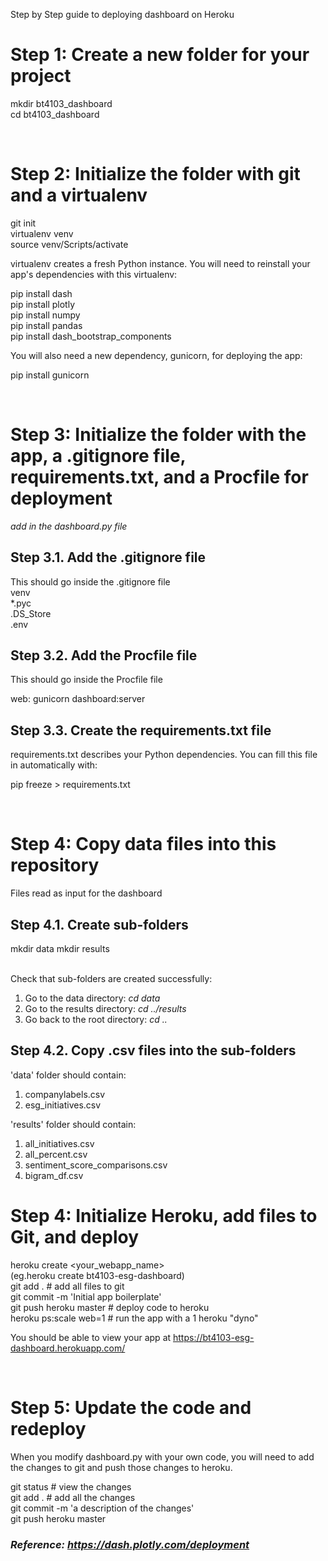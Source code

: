 Step by Step guide to deploying dashboard on Heroku

# **Step 1: Create a new folder for your project**
mkdir bt4103_dashboard
<br>
cd bt4103_dashboard

<br>

# **Step 2: Initialize the folder with git and a virtualenv**

git init
<br>
virtualenv venv
<br>
source venv/Scripts/activate

virtualenv creates a fresh Python instance. You will need to reinstall your app's dependencies with this virtualenv:

pip install dash
<br>
pip install plotly
<br>
pip install numpy
<br>
pip install pandas
<br>
pip install dash_bootstrap_components

You will also need a new dependency, gunicorn, for deploying the app:

pip install gunicorn

<br>

# **Step 3: Initialize the folder with the app, a .gitignore file, requirements.txt, and a Procfile for deployment**

_add in the dashboard.py file_

## Step 3.1. Add the .gitignore file
This should go inside the .gitignore file
<br>
venv
<br>
*.pyc
<br>
.DS_Store
<br>
.env

## Step 3.2. Add the Procfile file
This should go inside the Procfile file

web: gunicorn dashboard:server

## Step 3.3. Create the requirements.txt file

requirements.txt describes your Python dependencies. You can fill this file in automatically with:

pip freeze > requirements.txt

<br>

# Step 4: Copy data files into this repository
Files read as input for the dashboard

## Step 4.1. Create sub-folders
mkdir data
mkdir results

<br>
Check that sub-folders are created successfully:

1. Go to the data directory: <i>cd data</i>
2. Go to the results directory: <i>cd ../results </i>
3. Go back to the root directory: <i>cd ..</i>

## Step 4.2. Copy .csv files into the sub-folders

'data' folder should contain:

1. companylabels.csv
2. esg_initiatives.csv

'results' folder should contain:

1. all_initiatives.csv
2. all_percent.csv
3. sentiment_score_comparisons.csv
4. bigram_df.csv

# **Step 4: Initialize Heroku, add files to Git, and deploy**

heroku create <your_webapp_name>
<br>
(eg.heroku create bt4103-esg-dashboard)
<br>
git add . # add all files to git
<br>
git commit -m 'Initial app boilerplate'
<br>
git push heroku master # deploy code to heroku
<br>
heroku ps:scale web=1  # run the app with a 1 heroku "dyno"

You should be able to view your app at https://bt4103-esg-dashboard.herokuapp.com/

<br>

# **Step 5: Update the code and redeploy**

When you modify dashboard.py with your own code, you will need to add the changes to git and push those changes to heroku.

git status # view the changes
<br>
git add .  # add all the changes
<br>
git commit -m 'a description of the changes'
<br>
git push heroku master



### _Reference: https://dash.plotly.com/deployment_
